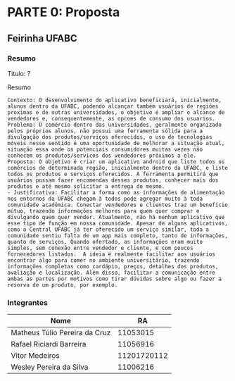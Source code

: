 # PARTE 0: Proposta

## Feirinha UFABC

### Resumo

Titulo: ?

Resumo

	Contexto: O desenvolvimento do aplicativo beneficiará, inicialmente, alunos dentro da UFABC, podendo alcançar também usuários de regiões proximas e de outras universidades, o objetivo é ampliar o alcance de vendedores e, consequentemente, as opcoes de consumo dos usuarios.
	Problema: O comércio dentro das universidades, geralmente organizado pelos próprios alunos, não possui uma ferramenta sólida para a divulgação dos produtos/serviços oferecidos, o uso de tecnologias móveis nesse sentido é uma oportunidade de melhorar a situação atual, situação essa onde os potenciais consumidores muitas vezes não conhecem os produtos/servicos dos vendedores próximos a ele.
	Proposta: O objetivo é criar um aplicativo android que liste todos os comércios de determinada região, inicialmente dentro da UFABC, e liste todos os produtos e serviços oferecidos. A ferramenta permitirá que usuários possam fazer encomendas desses produtos, conhecer mais dos produtos e até mesmo solicitar a entrega do mesmo.
	- Justificativa: Facilitar a forma como as informações de alimentação nos entornos da UFABC chegam à todos pode agregar muito à toda comunidade acadêmica. Conectar vendedores e clientes traz um benefício mútuo, trazendo informações melhores para quem quer comprar e divulgando quem quer vender. Atualmente, não há nenhum aplicativo que esse tipo de função em nossa comunidade. Apesar de alguns aplicativos, como o Central UFABC já ter oferecido um serviço similar, toda a comunidade sentiu falta de um app mais completo, tanto de informações, quanto de serviços. Quando ofertado, as informações eram muito simples, sem conexão entre vendedor e cliente, e com poucos fornecedores listados.  A ideia é realmente facilitar aos usuários encontrar algo para comer no ambiente universitário, trazendo informações completas como cardápio, preços, detalhes dos produtos, avaliação e localização. Além disso, facilitar a comunicação entre ambas as partes por motivos como tirar dúvidas sobre algo ou fazer a reserva de um produto, por exemplo.

### Integrantes

| Nome                          | RA          |
| ----------------------------- | ----------- |
| Matheus Túlio Pereira da Cruz | 11053015    |
| Rafael Riciardi Barreira      | 11056916    |
| Vitor Medeiros                | 11201720112 |
| Wesley Pereira da Silva       | 11006216    |
